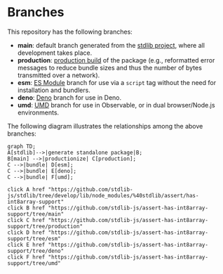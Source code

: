 <!--

@license Apache-2.0

Copyright (c) 2022 The Stdlib Authors.

Licensed under the Apache License, Version 2.0 (the "License");
you may not use this file except in compliance with the License.
You may obtain a copy of the License at

    http://www.apache.org/licenses/LICENSE-2.0

Unless required by applicable law or agreed to in writing, software
distributed under the License is distributed on an "AS IS" BASIS,
WITHOUT WARRANTIES OR CONDITIONS OF ANY KIND, either express or implied.
See the License for the specific language governing permissions and
limitations under the License.

-->

# Branches

This repository has the following branches:

-   **main**: default branch generated from the [stdlib project][stdlib-url], where all development takes place.
-   **production**: [production build][production-url] of the package (e.g., reformatted error messages to reduce bundle sizes and thus the number of bytes transmitted over a network).
-   **esm**: [ES Module][esm-url] branch for use via a `script` tag without the need for installation and bundlers.
-   **deno**: [Deno][deno-url] branch for use in Deno.
-   **umd**: [UMD][umd-url] branch for use in Observable, or in dual browser/Node.js environments.

The following diagram illustrates the relationships among the above branches:

```mermaid
graph TD;
A[stdlib]-->|generate standalone package|B;
B[main] -->|productionize| C[production];
C -->|bundle| D[esm];
C -->|bundle| E[deno];
C -->|bundle| F[umd];

click A href "https://github.com/stdlib-js/stdlib/tree/develop/lib/node_modules/%40stdlib/assert/has-int8array-support"
click B href "https://github.com/stdlib-js/assert-has-int8array-support/tree/main"
click C href "https://github.com/stdlib-js/assert-has-int8array-support/tree/production"
click D href "https://github.com/stdlib-js/assert-has-int8array-support/tree/esm"
click E href "https://github.com/stdlib-js/assert-has-int8array-support/tree/deno"
click F href "https://github.com/stdlib-js/assert-has-int8array-support/tree/umd"
```

[stdlib-url]: https://github.com/stdlib-js/stdlib/tree/develop/lib/node_modules/%40stdlib/assert/has-int8array-support
[production-url]: https://github.com/stdlib-js/assert-has-int8array-support/tree/production
[deno-url]: https://github.com/stdlib-js/assert-has-int8array-support/tree/deno
[umd-url]: https://github.com/stdlib-js/assert-has-int8array-support/tree/umd
[esm-url]: https://github.com/stdlib-js/assert-has-int8array-support/tree/esm